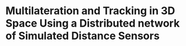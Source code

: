 # Multilateration and Tracking in 3D Space Using a Distributed network of Simulated Distance Sensors
